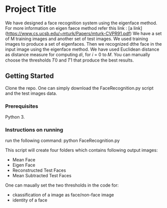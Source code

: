 # Project Title
 
 We have designed a face recognition system using the eigenface method. For more information on eigen faece method refer this link :
 [a link] (https://www.cs.ucsb.edu/~mturk/Papers/mturk-CVPR91.pdf)
 We have a set of M training images and another set of test images. We used training images to produce a set of eigenfaces. Then we recognized dthe face in the input image using the eigenface method. We have used Euclidean distance as distance measure for computing 𝑑𝑖, for 𝑖 = 0 to 𝑀. You can manually choose the thresholds 𝑇0 and 𝑇1 that produce the best results.

## Getting Started
Clone the repo. One can simply download the FaceRecognition.py script and the test images data. 


### Prerequisites

Python 3.

### Instructions on running

run the following command:
python FaceRecognition.py 

This script will create four folders which contains following output images:
* Mean Face
* Eigen Face
* Reconstructed Test Faces 
* Mean Subtracted Test Faces 

One can maually set the two thresholds in the code for:
* ckassification of a  image as face/non-face image
* identity of a face
